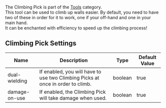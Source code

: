 The Climbing Pick is part of the [Tools](https://github.com/Slimefun/Slimefun4/wiki/Tools) category.  
This tool can be used to climb up walls easier.
By default, you need to have two of these in order for it to work, one if your off-hand and one in your main hand.  
It can be enchanted with efficiency to speed up the climbing process! 

## Climbing Pick Settings
| Name          | Description                                                                  | Type    | Default Value |
| ------------- | ---------------------------------------------------------------------------- | ------- | ------------- |
| dual-wielding | If enabled, you will have to use two Climbing Picks at once in order to climb. | boolean | true          |
| damage-on-use | If enabled, the Climbing Pick will take damage when used.                    | boolean | true          |
